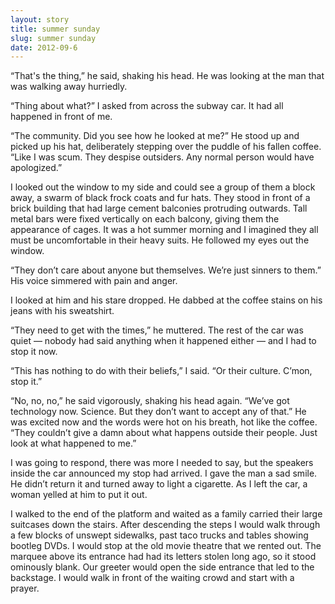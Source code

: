 ```yaml
---
layout: story
title: summer sunday
slug: summer sunday
date: 2012-09-6
---
```

“That's the thing,” he said, shaking his head. He was looking at the man that was walking away hurriedly.

“Thing about what?” I asked from across the subway car. It had all happened in front of me.

“The community. Did you see how he looked at me?” He stood up and picked up his hat, deliberately stepping over the puddle of his fallen coffee. “Like I was scum. They despise outsiders. Any normal person would have apologized.”  

I looked out the window to my side and could see a group of them a block away, a swarm of black frock coats and fur hats. They stood in front of a brick building that had large cement balconies protruding outwards. Tall metal bars were fixed vertically on each balcony, giving them the appearance of cages. It was a hot summer morning and I imagined they all must be uncomfortable in their heavy suits.
He followed my eyes out the window.

“They don’t care about anyone but themselves. We’re just sinners to them.” His voice simmered with pain and anger.

I looked at him and his stare dropped. He dabbed at the coffee stains on his jeans with his sweatshirt.

“They need to get with the times,” he muttered. The rest of the car was quiet — nobody had said anything when it happened either — and I had to stop it now.  

“This has nothing to do with their beliefs,” I said. “Or their culture. C’mon, stop it.”

“No, no, no,” he said vigorously, shaking his head again. “We’ve got technology now. Science. But they don’t want to accept any of that.” He was excited now and the words were hot on his breath, hot like the coffee. “They couldn’t give a damn about what happens outside their people. Just look at what happened to me.”  

I was going to respond, there was more I needed to say, but the speakers inside the car announced my stop had arrived. I gave the man a sad smile. He didn’t return it and turned away to light a cigarette. As I left the car, a woman yelled at him to put it out.

I walked to the end of the platform and waited as a family carried their large suitcases down the stairs. After descending the steps I would walk through a few blocks of unswept sidewalks, past taco trucks and tables showing bootleg DVDs. I would stop at the old movie theatre that we rented out. The marquee above its entrance had had its letters stolen long ago, so it stood ominously blank. Our greeter would open the side entrance that led to the backstage. I would walk in front of the waiting crowd and start with a prayer.
